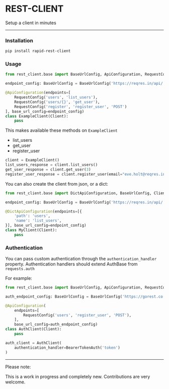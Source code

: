 REST-CLIENT
===========

Setup a client in minutes

---

### Installation

````bash
pip install rapid-rest-client
````

### Usage

```python
from rest_client.base import BaseUrlConfig, ApiConfiguration, RequestConfig, Client

endpoint_config: BaseUrlConfig = BaseUrlConfig('https://reqres.in/api/')

@ApiConfiguration(endpoints=[
    RequestConfig('users', 'list_users'),
    RequestConfig('users/{}', 'get_user'),
    RequestConfig('register', 'register_user', 'POST')
], base_url_config=endpoint_config)
class ExampleClient(Client):
    pass

```

This makes available these methods on `ExampleClient`

- list_users
- get_user 
- register_user

```python
client = ExampleClient()
list_users_response = client.list_users()
get_user_response = client.get_user(3)
register_user_response = client.register_user(email="eve.holt@reqres.in", password="pistol")
```

You can also create the client from json, or a dict:

````python
from rest_client.base import DictApiConfiguration, BaseUrlConfig, Client

endpoint_config: BaseUrlConfig = BaseUrlConfig('https://reqres.in/api/')

@DictApiConfiguration(endpoints=[{
    'path': 'users',
    'name': 'list_users',
}], base_url_config=endpoint_config)
class MyClient(Client):
    pass
````

### Authentication

You can pass custom authentication through the `authentication_handler` property. Authentication handlers should extend AuthBase from `requests.auth`

For example: 

```python
from rest_client.base import BaseUrlConfig, ApiConfiguration, RequestConfig, Client, BearerTokenAuth

auth_endpoint_config: BaseUrlConfig = BaseUrlConfig('https://gorest.co.in/public/v1/')

@ApiConfiguration(
    endpoints=[
        RequestConfig('users', 'register_user', 'POST'),
    ],
    base_url_config=auth_endpoint_config)
class AuthClient(Client):
    pass

auth_client = AuthClient(
    authentication_handler=BearerTokenAuth('token')
)
```

---

Please note:

This is a work in progress and completely new. Contributions are very welcome. 

